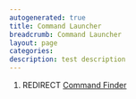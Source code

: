 ```yaml
---
autogenerated: true
title: Command Launcher
breadcrumb: Command Launcher
layout: page
categories: 
description: test description
---
```


1.  REDIRECT [Command Finder](Command_Finder)
